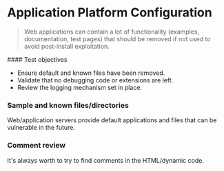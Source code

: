 # Application Platform Configuration

> Web applications can contain a lot of functionality (examples, documentation, test pages) that should be removed if not used to avoid post-install exploitation.

#### Test objectives 

* Ensure default and known files have been removed.
* Validate that no debugging code or extensions are left.
* Review the logging mechanism set in place.

### Sample and known files/directories

Web/application servers provide default applications and files that can be vulnerable in the future.

### Comment review

It's always worth to try to find comments in the HTML/dynamic code.
